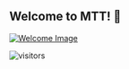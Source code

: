 ## Welcome to MTT! 👋
[![Welcome Image](profile/DD_Robocon_2023_Team.JPG)](http://robocon.mitwpu.edu.in/)

![visitors](https://visitor-badge.glitch.me/badge?page_id=mittechteam.github&left_color=green&right_color=red)
